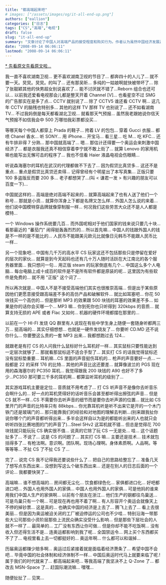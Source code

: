 ```yaml
---
title: "都高端起来吧"
# images: ["/assets/images/og/it-all-end-up.png"]
authors: ["eallion"]
categories: ["日志"]
tags: ["CS","高端","电视"]
draft: false
slug: "it-all-end-up"
summary: "文章讨论了中国人对高端产品的接受程度和购买行为。作者认为虽然中国经济发展迅速，但由于一些原因，人们更倾向于购买仿制品和破解软件。他还提到了 CS 游戏玩家的数量以及正版软件使用率低的问题。最后，作者呼吁大家都要高端起来，并希望中国能够在奥运会之后继续保持经济发展。"
date: "2008-09-14 06:06:11"
lastmod: "2008-09-14 06:06:11"
---
```


[* 先看原文先看原文啦...](http://user.qzone.qq.com/622009295/blog/1221113073)

我一直不喜欢湖南卫视... 更不喜欢湖南卫视的节目了... 都奔四十的人儿了... 就不要一天。炅炅。炅炅。的叫了...
还有那吴昕... 多纯的一姑娘啊就快被带坏了...
除了张靓颖其他的快男超女别说喜欢了... 能不讨厌就不错了...Reborn 组合也还可以...
以前我还爱看电视那会儿都是整天开着 Channel [V]... 也看星空不过 SMG 的广告那实在是多了点...
CCTV 就别说了... 除了 CCTV5 谁还看 CCTV 啊... 这几年 CCTV 的脑残也特别多...
其他的这样 TV 那样 TV 也别说了... 还不如看湖南 TV...
不过我妈倒是每天都看湖北卫视... 就看那天气预报... 虽然我老跟她说你信天气预报不如信我会中 500 万哪怕我彩票都没买...

等哪天每个中国人都穿上 Prada 的鞋子... 挎着 LV 的包包... 穿着 Gucci 衣服... 都喷 Chanel 香水... 听 SONY... 用 iPhone... 开宝马... 看三星... 吃 M... 吃 KFC... 还有牛排非得 7 分熟... 那中国就高端了... 嗯... 那估计还得要一个奥运会来刺激中国经济了... 都是衣服我还真不相信穿着李宁就不敢上街了... 就算 Lenovo 的家用机嘛也能写出无懈可击的程序了... 我也不信看 Haier 液晶电视会伤眼睛...

听说森海塞尔的耳机在武汉的代理都做不下去了...
因为假贷比真贷多... 这还不是重点... 重点是假贷比真贷还卖得...
记得曾经有个明星出了本写真集... 正版只要 100 多盗版反而要 200 多... 老子都想哭了...(叫 < 谦君一发 > 有兴趣的朋友可以百度一下)...

中国就这样的... 高端是绝对高端不起来的... 就算高端起来了也有人送了他们一个称号... 那就是小资... 就算你浑身上下都是名牌又怎么样... 外国人怎么说的来着... 他们说中国模特穿品牌就像穿制服一样... 何况我们这些劳苦大众还不是人人都是模特...

一个 Windows 操作系统要几百... 而外国呢相对于他们国家的钱来说只要几十块... 看那最近的 "蕃茄门" 闹得挺轰轰烈烈的...
所以首先嘛... 中国人的钱跟外国人的钱是不一样的是不能比的... 人民币不能跟美元欧元比就像日元韩币不能跟人民币比一样...

另一个现象吧...
中国有几千万的高水平 CS 玩家这还不包括那些只是停留在爱好的层次的家伙...
就算是到今天起码也还有几十万人随时活跃在大江南北的各个服务器里面... 我只想问一句... 用正版 steam 的玩家倒底有几个...
中国这么多个人电脑... 每台电脑上成十成百的软件是不是所有软件都是原装的呢...
这里因为有些软件是免费的... 就不用 "正版" 这个词了...

所以再次就是... 中国人不是不接受高端他们其实也很推崇高端...
但是出于某些原因他们更愿意接受跟高端差不多的高仿产品和破解软件...
就比如耳塞吧... 你花 50 块钱买一个高仿的... 但是那听 MP3 的效果跟 500 块钱的耳塞的效果差不多... 如果是你的话你会买哪一个...
MP3 嘛... 你到死你也只听得到 320kbps 的音质... 就算支持无损的 APE 或者 Flac 又如何... 机器的硬件环境都摆在那里的...

以前在一个 HI-FI 发烧 QQ 群里有人说现在有些中学生身上随便一套随身听都两三万... 挺高端的... 其实仔细想想... 也就是一硬件发烧友了... 你要听 CD.MD 还不说你什么... 你要整这么贵的一套 MP3 出来... 我都想跑过去 124...

就跟老是有打 CS 的人问我什么鼠标好什么耳机好一样... 其实鼠标只要性能达到一定层次就够了... 那就看那鼠标适不适合手型了... 其实打 CS 的话我觉得鼠标还没有鼠标垫重要... 耳机嘛...CS 里面的声音挺伤耳机的... 枪声的声音要好一点... 一般都是 22 的采样 176 的比特... 其他的声音比这还要差... 就算像波兰的 PGS 现在用的森海塞尔的 PC350 耳机... 我觉得跟我 200 块钱的 A90 也好不了多少...PC350 那可要三千多的耳机啊... 都算监听耳机的级别了...

其实游戏耳机主要是定位... 音质就不用考虑了... 打 CS 听声音不是像你去听音乐会啊什么的... 好一点的耳机煲得好的话听音乐会甚至都听得出擦弦的声音... 但是 CS 就不一样...CS 不需要你去听声音的细节而是要你去听声源的位置... 就比如 CS 里开门的声音的比特率只有 88kbps... 你光靠耳机听是听不出来它是开的一个木门铁门还是玻璃门的... 那只能靠我们的经验和对地图的理解去判断...(别来跟我扯你说你哪个门的声音都听得出来... 多半会这样自以为是的都能听出来的人也就只会听听四张比赛地图的门的声音了)...Steel 5Hv2 这耳机就不错... 但总是觉得花 700 块钱就只能玩玩 CS 确实很不值... 说真的它除了玩 CS 一无是处...
哇... 这个话题扯多了... 不说了... 这是 CS 的问题了... 其实打 CS 嘛... 主要还是技术... 技术就包括得多了... 有枪法啊。意识啊。团队啊。现场心理啊。身体素质啊。人品啊。等等等等... 不扯 CS 了不扯 CS 了...

完了... 说完 CS 我不记得我还要说些什么了... 把自己的思路给整忘了... 准备几天了想写点东西出来... 没想到写这么个破东西出来... 还是在别人的日志后面的一个评论... 我都要快哭了...

高端嘛... 谁不想高端的... 房间都无尘化... 饮食都绿色化... 家俱都进口化... 好吧都进口吧... 外国人也用外国人的家俱... 中国人也用外国人的家俱... 可是他妈的谁来用我们中国人生产的家俱啊... 以前有个朋友在浙江... 他们生产的钢都往鸟巢送... 可是鸟巢只有一个啊... 可是现在再也用不着了啊... 有人形容开个奥运会就像天上不停的掉钞票... 这是真的... 也确实中国的经济是上去了... 腾飞上去了... 看上去很美丽... 但是因为奥运被迫关闭的工厂被迫停运的公司也不少哇... 特别沿海一带那些大公司那些小资阶层那些上流民众确实没受什么影响... 但是那些下层社会的人就不一样了... 最简单的... 工厂没有东西让你可做... 但是你却不能不吃饭啊... 没有收入但还得生活不是... 连奥运都影响到我了呢... 全国禁运令... 网上买个东西都买不了了...
电视里看上去一切都挺好的... 奥运年啊... 什么都可以和谐掉...

历届奥运都赚少赔多啊... 奥运过后紧接着就是面临着经济萧条了... 希望中国不会吧... 毕竟中国的社会体制和经济体制不一样... 中国后奥运时代马上就要来临了呢.! 属于我们的时代就来了... 都高端起来吧...
等我高端了我坚决不上 Q-Zone 了... 都改去 MSN-Space 了... 赶国际潮流嘛... 嘿嘿...

随便扯扯了... 见笑...
